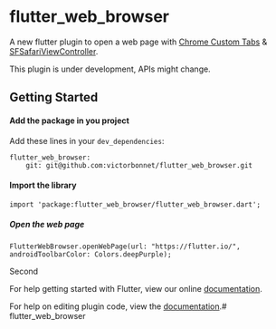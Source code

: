 # flutter_web_browser

A new flutter plugin to open a web page with [Chrome Custom Tabs](https://developer.chrome.com/multidevice/android/customtabs) & [SFSafariViewController](https://developer.apple.com/documentation/safariservices/sfsafariviewcontroller).

This plugin is under development, APIs might change.

## Getting Started

#### Add the package in you project
Add these lines in your `dev_dependencies`:
```
flutter_web_browser:
    git: git@github.com:victorbonnet/flutter_web_browser.git
```


#### Import the library
```
import 'package:flutter_web_browser/flutter_web_browser.dart';
```

##### Open the web page
```
FlutterWebBrowser.openWebPage(url: "https://flutter.io/", androidToolbarColor: Colors.deepPurple);
```
Second 


For help getting started with Flutter, view our online
[documentation](http://flutter.io/).

For help on editing plugin code, view the [documentation](https://flutter.io/platform-plugins/#edit-code).# flutter_web_browser

